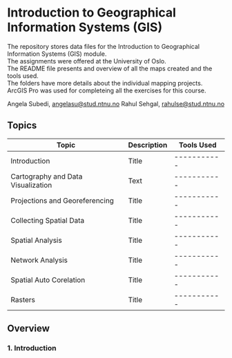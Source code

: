 # Introduction to Geographical Information Systems (GIS)
The repository stores data files for the Introduction to Geographical Information Systems (GIS) module. \
The assignments were offered at the University of Oslo. \
The README file presents and overview of all the maps created and the tools used. \
The folders have more details about the individual mapping projects. \
ArcGIS Pro was used for completeing all the exercises for this course. 

Angela Subedi, angelasu@stud.ntnu.no Rahul Sehgal, rahulse@stud.ntnu.no

## Topics
| Topic | Description | Tools Used |
| ----------- | ----------- | ----------- |
| Introduction | Title | ----------- |
| Cartography and Data Visualization | Text | ----------- |
| Projections and Georeferencing | Title | ----------- |
| Collecting Spatial Data | Title | ----------- |
| Spatial Analysis | Title | ----------- |
| Network Analysis | Title | ----------- |
| Spatial Auto Corelation | Title | ----------- |
| Rasters | Title | ----------- |

## Overview

### 1. Introduction
